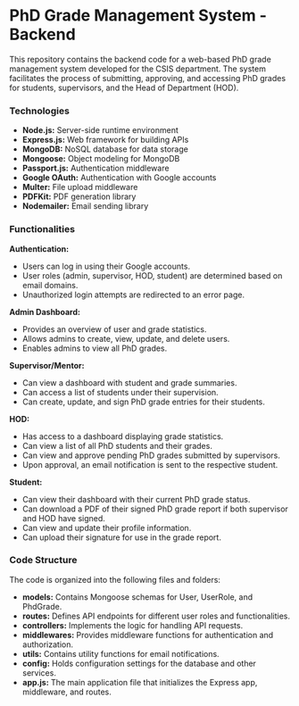 # PhD Grade Management System - Backend

This repository contains the backend code for a web-based PhD grade management system developed for the CSIS department. The system facilitates the process of submitting, approving, and accessing PhD grades for students, supervisors, and the Head of Department (HOD).

### Technologies

- **Node.js:** Server-side runtime environment
- **Express.js:** Web framework for building APIs
- **MongoDB:** NoSQL database for data storage
- **Mongoose:** Object modeling for MongoDB
- **Passport.js:** Authentication middleware
- **Google OAuth:** Authentication with Google accounts
- **Multer:** File upload middleware
- **PDFKit:** PDF generation library
- **Nodemailer:** Email sending library

### Functionalities

**Authentication:**

- Users can log in using their Google accounts.
- User roles (admin, supervisor, HOD, student) are determined based on email domains.
- Unauthorized login attempts are redirected to an error page.

**Admin Dashboard:**

- Provides an overview of user and grade statistics.
- Allows admins to create, view, update, and delete users.
- Enables admins to view all PhD grades.

**Supervisor/Mentor:**

- Can view a dashboard with student and grade summaries.
- Can access a list of students under their supervision.
- Can create, update, and sign PhD grade entries for their students.

**HOD:**

- Has access to a dashboard displaying grade statistics.
- Can view a list of all PhD students and their grades.
- Can view and approve pending PhD grades submitted by supervisors.
- Upon approval, an email notification is sent to the respective student.

**Student:**

- Can view their dashboard with their current PhD grade status.
- Can download a PDF of their signed PhD grade report if both supervisor and HOD have signed.
- Can view and update their profile information.
- Can upload their signature for use in the grade report.

### Code Structure

The code is organized into the following files and folders:

- **models:** Contains Mongoose schemas for User, UserRole, and PhdGrade.
- **routes:** Defines API endpoints for different user roles and functionalities.
- **controllers:** Implements the logic for handling API requests.
- **middlewares:** Provides middleware functions for authentication and authorization.
- **utils:** Contains utility functions for email notifications.
- **config:** Holds configuration settings for the database and other services.
- **app.js:** The main application file that initializes the Express app, middleware, and routes.
